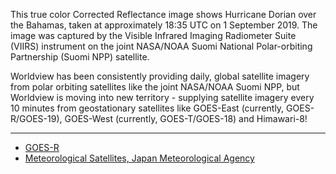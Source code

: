 This true color Corrected Reflectance image shows Hurricane Dorian over the Bahamas, taken at approximately 18:35 UTC on 1 September 2019. The image was captured by the Visible Infrared Imaging Radiometer Suite (VIIRS) instrument on the joint NASA/NOAA Suomi National Polar-orbiting Partnership (Suomi NPP) satellite.

Worldview has been consistently providing daily, global satellite imagery from polar orbiting satellites like the joint NASA/NOAA Suomi NPP, but Worldview is moving into new territory - supplying satellite imagery every 10 minutes from geostationary satellites like GOES-East (currently, GOES-R/GOES-19), GOES-West (currently, GOES-T/GOES-18) and Himawari-8!

***
- [GOES-R](https://www.goes-r.gov/)
- [Meteorological Satellites, Japan Meteorological Agency](http://www.jma.go.jp/jma/jma-eng/satellite/index.html)
